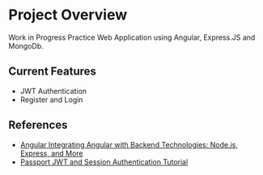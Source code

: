 # Project Overview
Work in Progress Practice Web Application using Angular, Express.JS and MongoDb. 

## Current Features
- JWT Authentication
- Register and Login

## References
- [Angular Integrating Angular with Backend Technologies: Node.js, Express, and More](https://medium.com/@emperorbrains/integrating-angular-with-backend-technologies-node-js-express-and-more-4126766d402e)
- [Passport JWT and Session Authentication Tutorial](https://www.fullstackfoundations.com/blog/passport-jwt)
